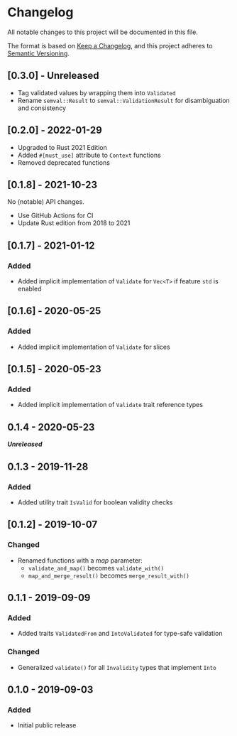 # Changelog

All notable changes to this project will be documented in this file.

The format is based on [Keep a Changelog](https://keepachangelog.com/en/1.1.0/),
and this project adheres to [Semantic Versioning](https://semver.org/spec/v2.0.0.html).

## [0.3.0] - Unreleased

- Tag validated values by wrapping them into `Validated`
- Rename `semval::Result` to `semval::ValidationResult` for disambiguation and consistency

## [0.2.0] - 2022-01-29

- Upgraded to Rust 2021 Edition
- Added `#[must_use]` attribute to `Context` functions
- Removed deprecated functions

## [0.1.8] - 2021-10-23

No (notable) API changes.

- Use GitHub Actions for CI
- Update Rust edition from 2018 to 2021

## [0.1.7] - 2021-01-12

### Added

- Added implicit implementation of `Validate` for `Vec<T>` if feature `std` is enabled

## [0.1.6] - 2020-05-25

### Added

- Added implicit implementation of `Validate` for slices

## [0.1.5] - 2020-05-23

### Added

- Added implicit implementation of `Validate` trait reference types

## 0.1.4 - 2020-05-23

***Unreleased***

## 0.1.3 - 2019-11-28

### Added

- Added utility trait `IsValid` for boolean validity checks

## [0.1.2] - 2019-10-07

### Changed

- Renamed functions with a *map* parameter:
  - `validate_and_map()` becomes `validate_with()`
  - `map_and_merge_result()` becomes `merge_result_with()`

## 0.1.1 - 2019-09-09

### Added

- Added traits `ValidatedFrom` and `IntoValidated` for type-safe validation

### Changed

- Generalized `validate()` for all `Invalidity` types that implement `Into`

## 0.1.0 - 2019-09-03

### Added

- Initial public release
